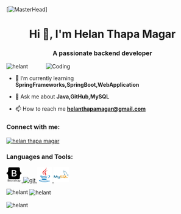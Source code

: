 [![MasterHead](https://hackernoon.com/images/f2px36fy.gif)]
<h1 align="center">Hi 👋, I'm Helan Thapa Magar</h1>
<h3 align="center">A passionate backend developer</h3>
<img align="right"  alt="Coding" width="400" src="https://cdn.lowgif.com/full/9cb12f51dffbaaa6-character-typing-by-vincent-mokuenko-dribbble.gif">

<p align="left"> <img src="https://komarev.com/ghpvc/?username=helant&label=Profile%20views&color=0e75b6&style=flat" alt="helant" /> </p>

- 🌱 I’m currently learning **SpringFrameworks,SpringBoot,WebApplication**

- 💬 Ask me about **Java,GitHub,MySQL**

- 📫 How to reach me **helanthapamagar@gmail.com**

<h3 align="left">Connect with me:</h3>
<p align="left">
<a href="https://linkedin.com/in/helan thapa magar" target="blank"><img align="center" src="https://raw.githubusercontent.com/rahuldkjain/github-profile-readme-generator/master/src/images/icons/Social/linked-in-alt.svg" alt="helan thapa magar" height="30" width="40" /></a>
</p>

<h3 align="left">Languages and Tools:</h3>
<p align="left"> <a href="https://getbootstrap.com" target="_blank" rel="noreferrer"> <img src="https://raw.githubusercontent.com/devicons/devicon/master/icons/bootstrap/bootstrap-plain-wordmark.svg" alt="bootstrap" width="40" height="40"/> </a> <a href="https://git-scm.com/" target="_blank" rel="noreferrer"> <img src="https://www.vectorlogo.zone/logos/git-scm/git-scm-icon.svg" alt="git" width="40" height="40"/> </a> <a href="https://www.java.com" target="_blank" rel="noreferrer"> <img src="https://raw.githubusercontent.com/devicons/devicon/master/icons/java/java-original.svg" alt="java" width="40" height="40"/> </a> <a href="https://www.mysql.com/" target="_blank" rel="noreferrer"> <img src="https://raw.githubusercontent.com/devicons/devicon/master/icons/mysql/mysql-original-wordmark.svg" alt="mysql" width="40" height="40"/> </a> </p>

<p><img align="left" src="https://github-readme-stats.vercel.app/api/top-langs?username=helant&show_icons=true&locale=en&layout=compact" alt="helant" /></p>

<p>&nbsp;<img align="center" src="https://github-readme-stats.vercel.app/api?username=helant&show_icons=true&locale=en" alt="helant" /></p>

<p><img align="center" src="https://github-readme-streak-stats.herokuapp.com/?user=helant&" alt="helant" /></p>
